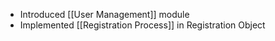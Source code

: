 - Introduced [[User Management]] module
- Implemented [[Registration Process]] in Registration Object
